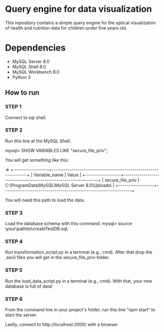 # Query engine for data visualization

This repository contains a simple query engine for the optical visualization of health and nutrition data for children under five years old.


# Dependencies
* MySQL Server 8.0
* MySQL Shell 8.0
* MySQL Workbench 8.0
* Python 3

## How to run

### STEP 1

Connect to sql shell.

### STEP 2

Run this line at the MySQL Shell:

mysql> SHOW VARIABLES LIKE "secure_file_priv";

You will get something like this:

=> 
+------------------+-----------------------------------------------------------------+ 
| Variable_name  | Value                                                                                     | +------------------+-----------------------------------------------------------------+
| secure_file_priv | C:\ProgramData\MySQL\MySQL Server 8.0\Uploads\ | +------------------+-----------------------------------------------------------------+

You will need this path to load the data.

### STEP 3

Load the database schema with this command: mysql> source \your\path\to\createTestDB.sql;

### STEP 4

Run transformation_script.py in a terminal (e.g., cmd). After that drop the .ascii files you will get in the secure_file_priv-folder.

### STEP 5

Run the load_data_script.py in a terminal (e.g., cmd). With that, your new database is full of data!

### STEP 6

From the command line in your project's folder, run this line "npm start" to start the server.

Lastly, connect to http://localhost:3000/ with a browser.



